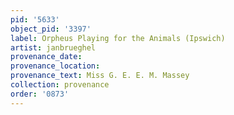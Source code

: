 ```yaml
---
pid: '5633'
object_pid: '3397'
label: Orpheus Playing for the Animals (Ipswich)
artist: janbrueghel
provenance_date:
provenance_location:
provenance_text: Miss G. E. E. M. Massey
collection: provenance
order: '0873'
---
```

